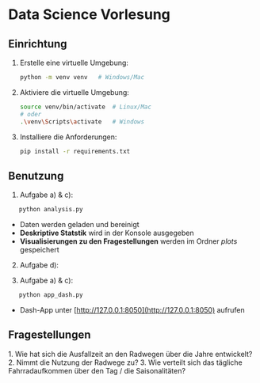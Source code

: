 # Data Science Vorlesung

## Einrichtung

1. Erstelle eine virtuelle Umgebung:

   ```bash
   python -m venv venv   # Windows/Mac
   ```

2. Aktiviere die virtuelle Umgebung:

   ```bash
   source venv/bin/activate  # Linux/Mac
   # oder
   .\venv\Scripts\activate   # Windows
   ```

3. Installiere die Anforderungen:
   ```bash
   pip install -r requirements.txt
   ```

## Benutzung

1. Aufgabe a) & c):

```bash
   python analysis.py
```

- Daten werden geladen und bereinigt
- **Deskriptive Statstik** wird in der Konsole ausgegeben
- **Visualisierungen zu den Fragestellungen** werden im Ordner _plots_ gespeichert

2. Aufgabe d):

3. Aufgabe a) & c):

```bash
   python app_dash.py
```

- Dash-App unter [http://127.0.0.1:8050](http://127.0.0.1:8050) aufrufen

## Fragestellungen

1.⁠ ⁠Wie hat sich die Ausfallzeit an den Radwegen über die Jahre entwickelt?
2.⁠ ⁠Nimmt die Nutzung der Radwege zu?
3.⁠ ⁠Wie verteilt sich das tägliche Fahrradaufkommen über den Tag / die Saisonalitäten?
